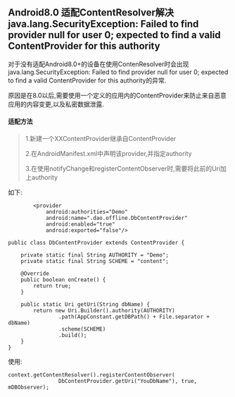 ## Android8.0 适配ContentResolver解决java.lang.SecurityException: Failed to find provider null for user 0; expected to find a valid ContentProvider for this authority

对于没有适配Android8.0+的设备在使用ContenResolver时会出现java.lang.SecurityException: Failed to find provider null for user 0; expected to find a valid ContentProvider for this authority的异常.

原因是在8.0以后,需要使用一个定义的应用内的ContentProvider来防止来自恶意应用的内容变更,以及私密数据泄露.

#### 适配方法

> 1.新建一个XXContentProvider继承自ContentProvider
>
> 2.在AndroidManifest.xml中声明该provider,并指定authority
>
> 3.在使用notifyChange和registerContentObserver时,需要将此前的Uri加上authority

如下:

```
        <provider
            android:authorities="Demo"
            android:name=".dao.offline.DbContentProvider"
            android:enabled="true"
            android:exported="false"/>
```



```
public class DbContentProvider extends ContentProvider {

    private static final String AUTHORITY = "Demo";
    private static final String SCHEME = "content";

    @Override
    public boolean onCreate() {
        return true;
    }

    public static Uri getUri(String dbName) {
        return new Uri.Builder().authority(AUTHORITY)
                .path(AppConstant.getDBPath() + File.separator + dbName)
                .scheme(SCHEME)
                .build();
    }
}
```

使用:

```
context.getContentResolver().registerContentObserver(
                DbContentProvider.getUri("YouDbName"), true, mDBObserver);
```

